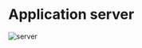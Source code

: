 # Application server

![server](https://s3.amazonaws.com/alx-intranet.hbtn.io/uploads/medias/2018/9/c7d1ed0a2e10d1b4e9b3.jpg?X-Amz-Algorithm=AWS4-HMAC-SHA256&X-Amz-Credential=AKIARDDGGGOUSBVO6H7D%2F20240612%2Fus-east-1%2Fs3%2Faws4_request&X-Amz-Date=20240612T095306Z&X-Amz-Expires=86400&X-Amz-SignedHeaders=host&X-Amz-Signature=cc51de8400ff2146d4e569528ca4d8005f3f651ca15300298a4ea73244a97303)
